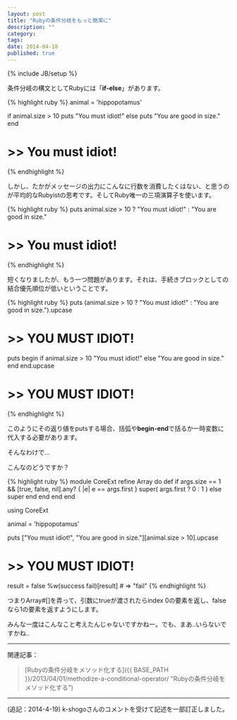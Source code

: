 ```yaml
---
layout: post
title: "Rubyの条件分岐をもっと簡潔に"
description: ""
category: 
tags: 
date: 2014-04-18
published: true
---
```

{% include JB/setup %}

条件分岐の構文としてRubyには「**if-else**」があります。

{% highlight ruby %}
animal = 'hippopotamus'

if animal.size > 10
  puts "You must idiot!"
else
  puts "You are good in size."
end
# >> You must idiot!
{% endhighlight %}

しかし、たかがメッセージの出力にこんなに行数を消費したくはない、と思うのが平均的なRubyistの思考です。そしてRuby唯一の三項演算子を使います。

{% highlight ruby %}
puts animal.size > 10 ? "You must idiot!" : "You are good in size."
# >> You must idiot!
{% endhighlight %}

短くなりましたが、もう一つ問題があります。それは、手続きブロックとしての結合優先順位が低いということです。

{% highlight ruby %}
puts (animal.size > 10 ? "You must idiot!" : "You are good in size.").upcase
# >> YOU MUST IDIOT!

puts begin
  if animal.size > 10
    "You must idiot!"
  else
    "You are good in size."
  end
end.upcase
# >> YOU MUST IDIOT!
{% endhighlight %}

このようにその返り値をputsする場合、括弧や**begin-end**で括るか一時変数に代入する必要があります。

そんなわけで...

こんなのどうですか？

{% highlight ruby %}
module CoreExt
  refine Array do
    def [](*args)
      if args.size == 1 &&
         [true, false, nil].any? { |e| e == args.first }
        super( args.first ? 0 : 1 )
      else
        super
      end
    end
  end
end

using CoreExt

animal = 'hippopotamus'

puts ["You must idiot!", "You are good in size."][animal.size > 10].upcase
# >> YOU MUST IDIOT!

result = false
%w(success fail)[result] # => "fail"
{% endhighlight %}

つまりArray#[]を弄って、引数にtrueが渡されたらindex 0の要素を返し、falseなら1の要素を返すようにします。

みんな一度はこんなこと考えたんじゃないですかねー。でも、まあ..いらないですかね..

---

関連記事：

> [Rubyの条件分岐をメソッド化する]({{ BASE_PATH }}/2013/04/01/methodize-a-conditional-operator/ "Rubyの条件分岐をメソッド化する")

---

(追記：2014-4-19) k-shogoさんのコメントを受けて記述を一部訂正しました。

